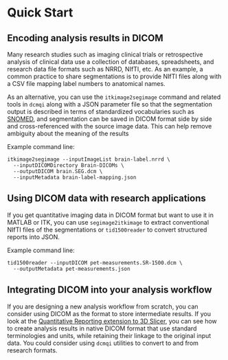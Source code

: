 # Quick Start

## Encoding analysis results in DICOM

Many research studies such as imaging clinical trials or retrospective analysis of clinical data use a collection of databases, spreadsheets, and research data file formats such as NRRD, NIfTI, etc. As an example, a common practice to share segmentations is to provide NIfTI files along with a CSV file mapping label numbers to anatomical names.  

As an alternative, you can use the `itkimage2segimage` command and related tools in `dcmqi` along with a JSON parameter file so that the segmentation output is described in terms of standardized vocabularies such as [SNOMED](https://en.wikipedia.org/wiki/Systematized_Nomenclature_of_Medicine), and segmentation can be saved in DICOM format side by side and cross-referenced with the source image data.  This can help remove ambiguity about the meaning of the results

Example command line:

```
itkimage2segimage --inputImageList brain-label.nrrd \
  --inputDICOMDirectory Brain-DICOMs \
  --outputDICOM brain.SEG.dcm \
  --inputMetadata brain-label-mapping.json
```

## Using DICOM data with research applications

If you get quantitative imaging data in DICOM format but want to use it in MATLAB or ITK, you can use `segimage2itkimage` to extract conventional NIfTI files of the segmentations or `tid1500reader` to convert structured reports into JSON.

Example command line:

```
tid1500reader --inputDICOM pet-measurements.SR-1500.dcm \
  --outputMetadata pet-measurements.json
```

## Integrating DICOM into your analysis workflow

If you are designing a new analysis workflow from scratch, you can consider using DICOM as the format to store intermediate results.  If you look at the [Quantitative Reporting extension to 3D Slicer](https://www.slicer.org/wiki/Documentation/Nightly/Extensions/QuantitativeReporting), you can see how to create analysis results in native DICOM format that use standard terminologies and units, while retaining their linkage to the original input data.  You could consider using `dcmqi` utilities to convert to and from research formats.

